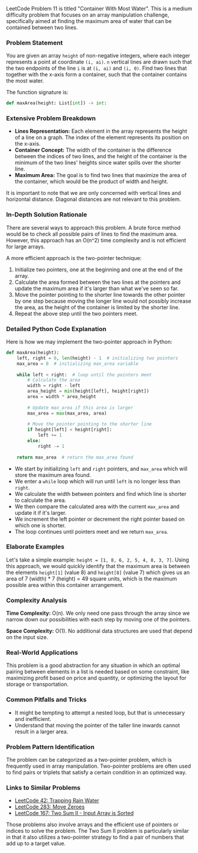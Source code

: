 LeetCode Problem 11 is titled "Container With Most Water". This is a medium difficulty problem that focuses on an array manipulation challenge, specifically aimed at finding the maximum area of water that can be contained between two lines.

### Problem Statement
You are given an array `height` of non-negative integers, where each integer represents a point at coordinate `(i, ai)`. `n` vertical lines are drawn such that the two endpoints of the line `i` is at `(i, ai)` and `(i, 0)`. Find two lines that together with the x-axis form a container, such that the container contains the most water.

The function signature is:
```python
def maxArea(height: List[int]) -> int:
```

### Extensive Problem Breakdown
- **Lines Representation:** Each element in the array represents the height of a line on a graph. The index of the element represents its position on the x-axis.
- **Container Concept:** The width of the container is the difference between the indices of two lines, and the height of the container is the minimum of the two lines' heights since water spills over the shorter line.
- **Maximum Area:** The goal is to find two lines that maximize the area of the container, which would be the product of width and height.
  
It is important to note that we are only concerned with vertical lines and horizontal distance. Diagonal distances are not relevant to this problem.

### In-Depth Solution Rationale
There are several ways to approach this problem. A brute force method would be to check all possible pairs of lines to find the maximum area. However, this approach has an O(n^2) time complexity and is not efficient for large arrays.

A more efficient approach is the two-pointer technique:
1. Initialize two pointers, one at the beginning and one at the end of the array.
2. Calculate the area formed between the two lines at the pointers and update the maximum area if it's larger than what we've seen so far.
3. Move the pointer pointing to the shorter line towards the other pointer by one step because moving the longer line would not possibly increase the area, as the height of the container is limited by the shorter line.
4. Repeat the above step until the two pointers meet.

### Detailed Python Code Explanation
Here is how we may implement the two-pointer approach in Python:
```python
def maxArea(height):
    left, right = 0, len(height) - 1  # initializing two pointers
    max_area = 0  # initializing max_area variable
    
    while left < right:  # loop until the pointers meet
        # Calculate the area
        width = right - left  
        area_height = min(height[left], height[right])
        area = width * area_height
        
        # Update max_area if this area is larger
        max_area = max(max_area, area)
        
        # Move the pointer pointing to the shorter line
        if height[left] < height[right]:
            left += 1
        else:
            right -= 1
            
    return max_area  # return the max_area found
```

- We start by initializing `left` and `right` pointers, and `max_area` which will store the maximum area found.
- We enter a `while` loop which will run until `left` is no longer less than `right`.
- We calculate the width between pointers and find which line is shorter to calculate the area.
- We then compare the calculated area with the current `max_area` and update it if it's larger.
- We increment the left pointer or decrement the right pointer based on which one is shorter.
- The loop continues until pointers meet and we return `max_area`.

### Elaborate Examples
Let's take a simple example: `height = [1, 8, 6, 2, 5, 4, 8, 3, 7]`. Using this approach, we would quickly identify that the maximum area is between the elements `height[1]` (value 8) and `height[8]` (value 7) which gives us an area of 7 (width) * 7 (height) = 49 square units, which is the maximum possible area within this container arrangement.

### Complexity Analysis
**Time Complexity:** O(n). We only need one pass through the array since we narrow down our possibilities with each step by moving one of the pointers.

**Space Complexity:** O(1). No additional data structures are used that depend on the input size.

### Real-World Applications
This problem is a good abstraction for any situation in which an optimal pairing between elements in a list is needed based on some constraint, like maximizing profit based on price and quantity, or optimizing the layout for storage or transportation.

### Common Pitfalls and Tricks
- It might be tempting to attempt a nested loop, but that is unnecessary and inefficient.
- Understand that moving the pointer of the taller line inwards cannot result in a larger area.

### Problem Pattern Identification
The problem can be categorized as a two-pointer problem, which is frequently used in array manipulation. Two-pointer problems are often used to find pairs or triplets that satisfy a certain condition in an optimized way.

### Links to Similar Problems
- [LeetCode 42: Trapping Rain Water](https://leetcode.com/problems/trapping-rain-water/)
- [LeetCode 283: Move Zeroes](https://leetcode.com/problems/move-zeroes/)
- [LeetCode 167: Two Sum II - Input Array is Sorted](https://leetcode.com/problems/two-sum-ii-input-array-is-sorted/)

Those problems also involve arrays and the efficient use of pointers or indices to solve the problem. The Two Sum II problem is particularly similar in that it also utilizes a two-pointer strategy to find a pair of numbers that add up to a target value.
